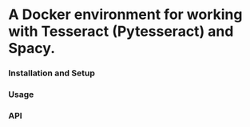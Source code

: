 # A Docker environment for working with Tesseract (Pytesseract) and Spacy.

### Installation and Setup

### Usage

### API

